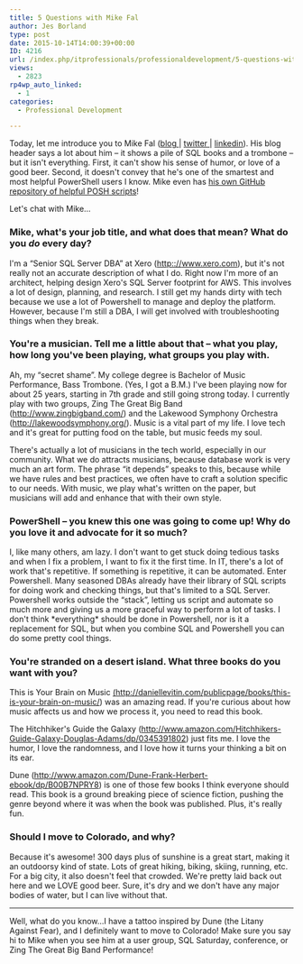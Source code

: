 ```yaml
---
title: 5 Questions with Mike Fal
author: Jes Borland
type: post
date: 2015-10-14T14:00:39+00:00
ID: 4216
url: /index.php/itprofessionals/professionaldevelopment/5-questions-with-mike-fal/
views:
  - 2823
rp4wp_auto_linked:
  - 1
categories:
  - Professional Development

---
```

Today, let me introduce you to Mike Fal (<a href="http://www.mikefal.net/" target="_blank">blog </a>| <a href="https://twitter.com/Mike_Fal" target="_blank">twitter </a>| <a href="https://www.linkedin.com/pub/michael-fal/13/b70/b97" target="_blank">linkedin</a>). His blog header says a lot about him – it shows a pile of SQL books and a trombone – but it isn't everything. First, it can't show his sense of humor, or love of a good beer. Second, it doesn't convey that he's one of the smartest and most helpful PowerShell users I know. Mike even has <a href="https://github.com/mikefal" target="_blank">his own GitHub repository of helpful POSH scripts</a>!

Let's chat with Mike...

### Mike, what's your job title, and what does that mean? What do you _do_ every day?

I'm a “Senior SQL Server DBA” at Xero (<a href="http:://www.xero.com" target="_blank">http:://www.xero.com</a>), but it's not really not an accurate description of what I do. Right now I'm more of an architect, helping design Xero's SQL Server footprint for AWS. This involves a lot of design, planning, and research. I still get my hands dirty with tech because we use a lot of Powershell to manage and deploy the platform. However, because I'm still a DBA, I will get involved with troubleshooting things when they break.

### You're a musician. Tell me a little about that – what you play, how long you've been playing, what groups you play with.

Ah, my “secret shame”. My college degree is Bachelor of Music Performance, Bass Trombone. (Yes, I got a B.M.) I've been playing now for about 25 years, starting in 7th grade and still going strong today. I currently play with two groups, Zing The Great Big Band (<a href="http://www.zingbigband.com/" target="_blank">http://www.zingbigband.com/</a>) and the Lakewood Symphony Orchestra (<a href="http://lakewoodsymphony.org/" target="_blank">http://lakewoodsymphony.org/</a>). Music is a vital part of my life. I love tech and it's great for putting food on the table, but music feeds my soul.

There's actually a lot of musicians in the tech world, especially in our community. What we do attracts musicians, because database work is very much an art form. The phrase “it depends” speaks to this, because while we have rules and best practices, we often have to craft a solution specific to our needs. With music, we play what's written on the paper, but musicians will add and enhance that with their own style.

### PowerShell – you knew this one was going to come up! Why do you love it and advocate for it so much?

I, like many others, am lazy. I don't want to get stuck doing tedious tasks and when I fix a problem, I want to fix it the first time. In IT, there's a lot of work that's repetitive. If something is repetitive, it can be automated. Enter Powershell. Many seasoned DBAs already have their library of SQL scripts for doing work and checking things, but that's limited to a SQL Server. Powershell works outside the “stack”, letting us script and automate so much more and giving us a more graceful way to perform a lot of tasks. I don't think \*everything\* should be done in Powershell, nor is it a replacement for SQL, but when you combine SQL and Powershell you can do some pretty cool things.

### You're stranded on a desert island. What three books do you want with you?

This is Your Brain on Music <a href="//daniellevitin.com/publicpage/books/this-is-your-brain-on-music/" target="_blank">(http://daniellevitin.com/publicpage/books/this-is-your-brain-on-music/</a>) was an amazing read. If you're curious about how music affects us and how we process it, you need to read this book.

The Hitchhiker's Guide the Galaxy (<a href="http://www.amazon.com/Hitchhikers-Guide-Galaxy-Douglas-Adams/dp/0345391802" target="_blank">http://www.amazon.com/Hitchhikers-Guide-Galaxy-Douglas-Adams/dp/0345391802</a>) just fits me. I love the humor, I love the randomness, and I love how it turns your thinking a bit on its ear.

Dune (<a href="http://www.amazon.com/Dune-Frank-Herbert-ebook/dp/B00B7NPRY8" target="_blank">http://www.amazon.com/Dune-Frank-Herbert-ebook/dp/B00B7NPRY8</a>) is one of those few books I think everyone should read. This book is a ground breaking piece of science fiction, pushing the genre beyond where it was when the book was published. Plus, it's really fun.

### Should I move to Colorado, and why?

Because it's awesome! 300 days plus of sunshine is a great start, making it an outdoorsy kind of state. Lots of great hiking, biking, skiing, running, etc. For a big city, it also doesn't feel that crowded. We're pretty laid back out here and we LOVE good beer. Sure, it's dry and we don't have any major bodies of water, but I can live without that.

* * *

Well, what do you know...I have a tattoo inspired by Dune (the Litany Against Fear), and I definitely want to move to Colorado! Make sure you say hi to Mike when you see him at a user group, SQL Saturday, conference, or Zing The Great Big Band Performance!